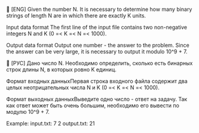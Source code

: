 🔸 [ENG] Given the number N. It is necessary to determine how many binary strings of length N are in which there are exactly K units.

Input data format The first line of the input file contains two non-negative integers N and K (0 =< K =< N =< 1000).

Output data format Output one number - the answer to the problem. Since the answer can be very large, it is necessary to output it modulo 10^9 + 7.

🔸 [РУС] Дано число N. Необходимо определить, сколько есть бинарных строк длины N, в которых ровно K единиц.

Формат входных данныхПервая строка входного файла содержит два целых неотрицательных числа N и K (0 =< K =< N =< 1000).

Формат выходных данныхВыведите одно число - ответ на задачу. Так как ответ может быть очень большим, необходимо его вывести по модулю 10^9 + 7.

Example: input.txt: 7 2
output.txt: 21
